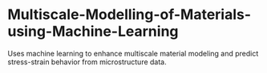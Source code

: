 # Multiscale-Modelling-of-Materials-using-Machine-Learning
Uses machine learning to enhance multiscale material modeling and predict stress-strain behavior from microstructure data.
